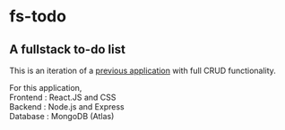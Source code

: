 # fs-todo
## A fullstack to-do list

This is an iteration of a [previous application](https://github.com/NammanShukla/react-to-do) with full CRUD functionality. 

For this application, \
Frontend : React.JS and CSS \
Backend : Node.js and Express \
Database : MongoDB (Atlas)


